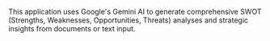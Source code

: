 This application uses Google's Gemini AI to generate comprehensive SWOT (Strengths, Weaknesses, Opportunities, Threats) analyses and strategic insights from documents or text input.
